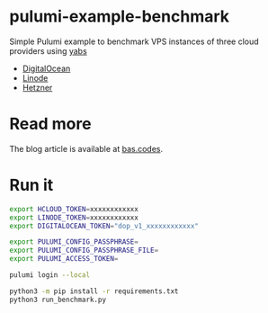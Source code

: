 # pulumi-example-benchmark

Simple Pulumi example to benchmark VPS instances of three cloud providers using [yabs](https://yabs.sh)

- [DigitalOcean](https://bas.surf/digitalocean)
- [Linode](https://bas.surf/linode)
- [Hetzner](https://bas.surf/hetzner)

# Read more

The blog article is available at [bas.codes](https://bas.surf/pulumi-example-benchmark).

# Run it

```bash
export HCLOUD_TOKEN=xxxxxxxxxxxx
export LINODE_TOKEN=xxxxxxxxxxxx
export DIGITALOCEAN_TOKEN="dop_v1_xxxxxxxxxxxx"

export PULUMI_CONFIG_PASSPHRASE=
export PULUMI_CONFIG_PASSPHRASE_FILE=
export PULUMI_ACCESS_TOKEN=

pulumi login --local

python3 -m pip install -r requirements.txt
python3 run_benchmark.py
```